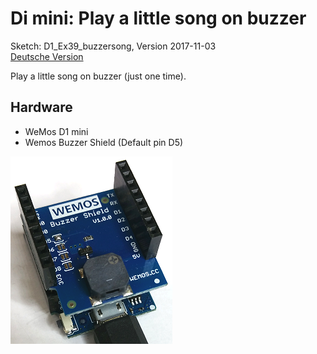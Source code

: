 # Di mini: Play a little song on buzzer
Sketch: D1_Ex39_buzzersong, Version 2017-11-03   
[Deutsche Version](./LIESMICH.md "Deutsche Version")

Play a little song on buzzer (just one time).

## Hardware
* WeMos D1 mini
* Wemos Buzzer Shield (Default pin D5)

![D1mini with buzzer shield](./images/D1_buzzer.png "D1mini with buzzer shield")


           